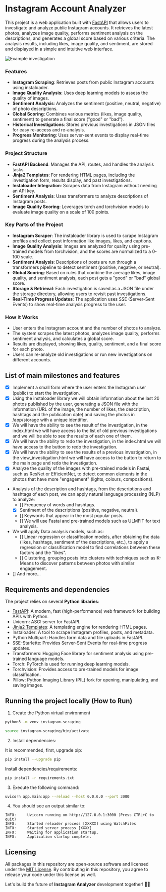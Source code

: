 # Instagram Account Analyzer

This project is a web application built with [FastAPI](https://fastapi.tiangolo.com/) that allows users to investigate and analyze public Instagram accounts. It retrieves the latest photos, analyzes image quality, performs sentiment analysis on the descriptions, and generates a global score based on various criteria. The analysis results, including likes, image quality, and sentiment, are stored and displayed in a simple and intuitive web interface.

![Example investigation](fcbarcelona-10-22-2024_12_38_PM.png)

### Features

- **Instagram Scraping**: Retrieves posts from public Instagram accounts using instaloader.
- **Image Quality Analysis**: Uses deep learning models to assess the quality of images.
- **Sentiment Analysis**: Analyzes the sentiment (positive, neutral, negative) of photo descriptions.
- **Global Scoring**: Combines various metrics (likes, image quality, sentiment) to generate a final score ("good" or "bad").
- **Historical Investigations**: Stores previous investigations in JSON files for easy re-access and re-analysis.
- **Progress Monitoring**: Uses server-sent events to display real-time progress during the analysis process.

### Project Structure
- **FastAPI Backend**: Manages the API, routes, and handles the analysis tasks.
- **Jinja2 Templates**: For rendering HTML pages, including the investigation form, results display, and past investigations.
- **Instaloader Integration**: Scrapes data from Instagram without needing an API key.
- **Sentiment Analysis**: Uses transformers to analyze descriptions of Instagram posts.
- **Image Quality Scoring**: Leverages torch and torchvision models to evaluate image quality on a scale of 100 points.

### Key Parts of the Project
- **Instagram Scraper**: The instaloader library is used to scrape Instagram profiles and collect post information like images, likes, and captions.
- **Image Quality Analysis**: Images are analyzed for quality using pre-trained models from torchvision, and the scores are normalized to a 0-100 scale.
- **Sentiment Analysis**: Descriptions of posts are run through a transformers pipeline to detect sentiment (positive, negative, or neutral).
- **Global Scoring**: Based on rules that combine the average likes, image quality, and sentiment analysis, each post gets a "good" or "bad" global score.
- **Storage & Retrieval**: Each investigation is saved as a JSON file under the storage directory, allowing users to revisit past investigations.
- **Real-Time Progress Updates**: The application uses SSE (Server-Sent Events) to show real-time analysis progress to the user.

### How It Works
- User enters the Instagram account and the number of photos to analyze.
- The system scrapes the latest photos, analyzes image quality, performs sentiment analysis, and calculates a global score.
- Results are displayed, showing likes, quality, sentiment, and a final score for each photo.
- Users can re-analyze old investigations or run new investigations on different accounts.

## List of main milestones and features

- [x] Implement a small form where the user enters the Instagram user (public) to start the investigation.
- [x] Using the instaloader library we will obtain information about the last 20 photos published by the user, generating a JSON file with the information (URL of the image, the number of likes, the description, hashtags and the publication date) and saving the photos in /app/storage with a unique identifier.
- [x] We will have the ability to see the result of the investigation, in the index.html we will have access to the list of old previous investigations and we will be able to see the results of each one of them.
- [x] We will have the ability to redo the investigation, in the index.html we will have access to the button to redo the investigation.
- [x] We will have the ability to see the results of a previous investigation, in the view_investigation.html we will have access to the button to return to the main page and redo the investigation.
- [x] Analyze the quality of the images with pre-trained models in Fastai, such as ResNet or EfficientNet, to detect common elements in the photos that have more "engagement" (lights, colours, compositions).
- Analysis of the description and hashtags, from the descriptions and hashtags of each post, we can apply natural language processing (NLP) to analyze:
    - [] Frequency of words and hashtags.
    - [x] Sentiment of the descriptions (positive, negative, neutral).
    - [] Keywords that appear in the most popular posts.
    - [] We will use Fastai and pre-trained models such as ULMFiT for text analysis.
- We will apply Data analysis models, such as:
    - [] Linear regression or classification models, after obtaining the data (likes, hashtags, sentiment of the descriptions, etc.), to apply a regression or classification model to find correlations between these factors and the "likes".
    - [] Clustering, grouping posts into clusters with techniques such as K-Means to discover patterns between photos with similar engagement.
- [] And more...

## Requirements and dependencies

The project relies on several **Python libraries**:

- [FastAPI](https://fastapi.tiangolo.com/): A modern, fast (high-performance) web framework for building APIs with Python.
- Uvicorn: ASGI server for FastAPI.
- [Jinja2 Templates](https://jinja.palletsprojects.com/en/3.0.x/): A templating engine for rendering HTML pages.
- Instaloader: A tool to scrape Instagram profiles, posts, and metadata.
- Python Multipart: Handles form data and file uploads in FastAPI.
- SSE-Starlette: Provides Server-Sent Events for real-time progress updates.
- Transformers: Hugging Face library for sentiment analysis using pre-trained language models.
- Torch: PyTorch is used for running deep learning models.
- Torchvision: Provides access to pre-trained models for image classification.
- Pillow: Python Imaging Library (PIL) fork for opening, manipulating, and saving images.

## Running the project locally (How to Run)

1. Create the Python virtual environment

```sh
python3 -m venv instagram-scraping
```

```sh
source instagram-scraping/bin/activate
```

2. Install dependencies:

It is recommended, first, upgrade pip:
```sh
pip install --upgrade pip
```

Install dependencies/requirements:
```sh
pip install -r requirements.txt
```

3. Execute the following command:

```sh
uvicorn app.main:app --reload --host 0.0.0.0 --port 3000
```

4. You should see an output similar to:

```
INFO:     Uvicorn running on http://127.0.0.1:3000 (Press CTRL+C to quit)
INFO:     Started reloader process [XXXXX] using WatchFiles
INFO:     Started server process [XXXX]
INFO:     Waiting for application startup.
INFO:     Application startup complete.
```

## Licensing

All packages in this repository are open-source software and licensed under the [MIT License](https://github.com/joakimvivas/marco-bot/blob/main/LICENSE). By contributing in this repository, you agree to release your code under this license as well.

Let's build the future of **Instagram Analyzer** development together! 🤖🚀